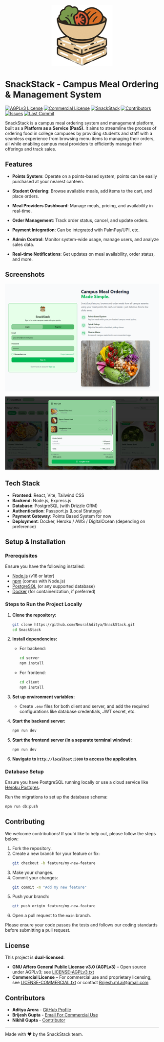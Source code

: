 <p align="center">
  <img src="docs/assets/logo.png" alt="SnackStack Logo" width="200"/>
</p>

# SnackStack - Campus Meal Ordering & Management System

[![AGPLv3 License](https://img.shields.io/badge/License-AGPLv3-blue.svg)](https://www.gnu.org/licenses/agpl-3.0.en.html)
[![Commercial License](https://img.shields.io/badge/License-Commercial-lightgrey.svg)](LICENSE-COMMERCIAL.txt)
[![SnackStack](https://img.shields.io/badge/-SnackStack-2ECC71?style=flat-square)](https://github.com/NeuralAditya/SnackStack)
[![Contributors](https://img.shields.io/github/contributors/NeuralAditya/SnackStack)](https://github.com/NeuralAditya/SnackStack/graphs/contributors)
[![Issues](https://img.shields.io/github/issues/NeuralAditya/SnackStack)](https://github.com/NeuralAditya/SnackStack/issues)
[![Last Commit](https://img.shields.io/github/last-commit/NeuralAditya/SnackStack)](https://github.com/NeuralAditya/SnackStack/commits/main)

SnackStack is a campus meal ordering system and management platform, built as a **Platform as a Service (PaaS)**. It aims to streamline the process of ordering food in college campuses by providing students and staff with a seamless experience from browsing menu items to managing their orders, all while enabling campus meal providers to efficiently manage their offerings and track sales.

## Features

- **Points System**: Operate on a points-based system; points can be easily purchased at your nearest canteen.

- **Student Ordering**: Browse available meals, add items to the cart, and place orders.
- **Meal Providers Dashboard**: Manage meals, pricing, and availability in real-time.
- **Order Management**: Track order status, cancel, and update orders.
- **Payment Integration**: Can be integrated with PalmPay/UPI, etc.
- **Admin Control**: Monitor system-wide usage, manage users, and analyze sales data.
- **Real-time Notifications**: Get updates on meal availability, order status, and more.

## Screenshots

![Home Page](docs/screenshots/home.png)

![Order Page](docs/screenshots/order.png)

## Tech Stack

- **Frontend**: React, Vite, Tailwind CSS
- **Backend**: Node.js, Express.js
- **Database**: PostgreSQL (with Drizzle ORM)
- **Authentication**: Passport.js (Local Strategy)
- **Payment Gateway**: Points Based System for now
- **Deployment**: Docker, Heroku / AWS / DigitalOcean (depending on preference)

## Setup & Installation

### Prerequisites

Ensure you have the following installed:

- [Node.js](https://nodejs.org/) (v16 or later)
- [npm](https://npmjs.com/) (comes with Node.js)
- [PostgreSQL](https://www.postgresql.org/) (or any supported database)
- [Docker](https://www.docker.com/) (for containerization, if preferred)

### Steps to Run the Project Locally

1. **Clone the repository:**
   ```bash
   git clone https://github.com/NeuralAditya/SnackStack.git
   cd SnackStack
   ```

2. **Install dependencies:**
   - For backend:
     ```bash
     cd server
     npm install
     ```
   - For frontend:
     ```bash
     cd client
     npm install
     ```

3. **Set up environment variables:**
   - Create `.env` files for both client and server, and add the required configurations like database credentials, JWT secret, etc.

4. **Start the backend server:**
   ```bash
   npm run dev
   ```

5. **Start the frontend server (in a separate terminal window):**
   ```bash
   npm run dev
   ```

6. **Navigate to `http://localhost:5000` to access the application.**

### Database Setup

Ensure you have PostgreSQL running locally or use a cloud service like [Heroku Postgres](https://www.heroku.com/postgres).

Run the migrations to set up the database schema:

```bash
npm run db:push
```

## Contributing

We welcome contributions! If you'd like to help out, please follow the steps below:

1. Fork the repository.
2. Create a new branch for your feature or fix:
   ```bash
   git checkout -b feature/my-new-feature
   ```
3. Make your changes.
4. Commit your changes:
   ```bash
   git commit -m "Add my new feature"
   ```
5. Push your branch:
   ```bash
   git push origin feature/my-new-feature
   ```
6. Open a pull request to the `main` branch.

Please ensure your code passes the tests and follows our coding standards before submitting a pull request.

## License

This project is **dual-licensed**:

- **GNU Affero General Public License v3.0 (AGPLv3)** – Open source under AGPLv3; see [LICENSE-AGPLv3.txt](LICENSE-AGPLv3.txt)
- **Commercial License** – For commercial use and proprietary licensing, see [LICENSE-COMMERCIAL.txt](LICENSE-COMMERCIAL.txt) or contact Brijesh.ml.ai@gmail.com


## Contributors

- **Aditya Arora** - [GitHub Profile](https://github.com/NeuralAditya)
- **Brijesh Gupta** - [Email For Commercial Use](mailto:brijesh.ml.ai@gmail.com)
- **Nikhil Gupta** - [Contributor](https://github.com/nikhilgupta)

---

Made with ❤️ by the SnackStack team.
